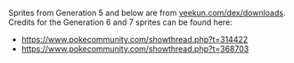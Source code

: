 Sprites from Generation 5 and below are from [veekun.com/dex/downloads](https://veekun.com/dex/downloads).  
Credits for the Generation 6 and 7 sprites can be found here:  
* https://www.pokecommunity.com/showthread.php?t=314422  
* https://www.pokecommunity.com/showthread.php?t=368703  